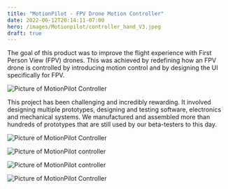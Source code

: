 ```yaml
---
title: "MotionPilot - FPV Drone Motion Controller"
date: 2022-06-12T20:14:11-07:00
hero: /images/Motionpilot/controller_hand_V3.jpeg
draft: true
---
```


The goal of this product was to improve the flight experience with First Person View (FPV) drones. This was achieved by redefining how an FPV drone is controlled by introducing motion control and by designing the UI specifically for FPV.

![Picture of MotionPilot Controller](/images/Motionpilot/motionpilot_remote.jpg)

This project has been challenging and incredibly rewarding. It involved designing multiple prototypes, designing and testing software, electronics and mechanical systems. We manufactured and assembled more than hundreds of prototypes that are still used by our beta-testers to this day.

![Picture of MotionPilot Controller](/images/Motionpilot/motionpilot_cover.jpeg)

![Picture of MotionPilot controller](/images/Motionpilot/controller_top.jpeg)

![Picture of MotionPilot controller](/images/Motionpilot/controller_top_trim.jpeg)

![Picture of MotionPilot Controller](/images/Motionpilot/controller_bottom_trim.jpeg)
